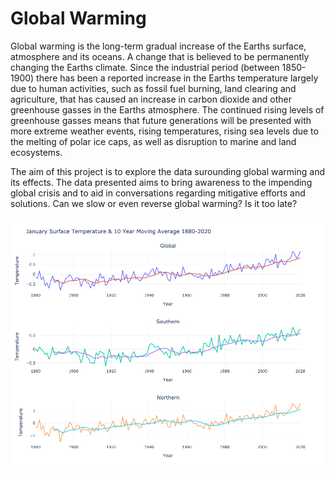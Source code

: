 # Global Warming

Global warming is the long-term gradual increase of the Earths surface, atmosphere and its oceans. A change that is believed to be permanently changing the Earths climate. Since the industrial period (between 1850-1900) there has been a reported increase in the Earths temperature largely due to human activities, such as fossil fuel burning, land clearing and agriculture, that has caused an increase in carbon dioxide and other greenhouse gasses in the Earths atmosphere.  The continued rising levels of greenhouse gasses means that future generations will be presented with more extreme weather events, rising temperatures, rising sea levels due to the melting of polar ice caps, as well as disruption to marine and land ecosystems. 

The aim of this project is to explore the data surounding global warming and its effects.  The data presented aims to bring awareness to the impending global crisis and to aid in conversations regarding mitigative efforts and solutions. Can we slow or even reverse global warming? Is it too late?

![Images/hemisAVG.png](Images/hemisAVG.png)





